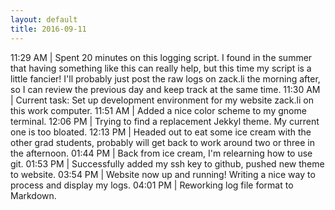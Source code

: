 ```yaml
---
layout: default
title: 2016-09-11
---
```


11:29 AM | Spent 20 minutes on this logging script. I found in the summer that having something like this can really help, but this time my script is a little fancier! I'll probably just post the raw logs on zack.li the morning after, so I can review the previous day and keep track at the same time.
11:30 AM | Current task: Set up development environment for my website zack.li on this work computer.
11:51 AM | Added a nice color scheme to my gnome terminal.
12:06 PM | Trying to find a replacement Jekkyl theme. My current one is too bloated.
12:13 PM | Headed out to eat some ice cream with the other grad students, probably will get back to work around two or three in the afternoon.
01:44 PM | Back from ice cream, I'm relearning how to use git.
01:53 PM | Successfully added my ssh key to github, pushed new theme to website.
03:54 PM | Website now up and running! Writing a nice way to process and display my logs.
04:01 PM | Reworking log file format to Markdown.

